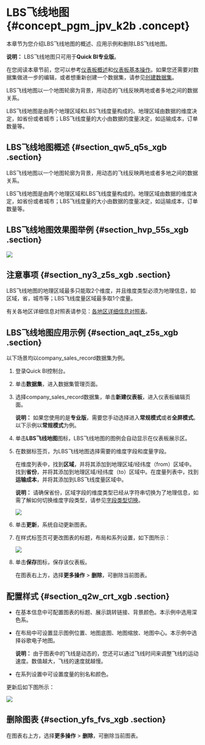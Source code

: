 # LBS飞线地图 {#concept_pgm_jpv_k2b .concept}

本章节为您介绍LBS飞线地图的概述、应用示例和删除LBS飞线地图。

**说明：** LBS飞线地图只可用于**Quick BI专业版**。

在您阅读本章节前，您可以参考[仪表板概述](intl.zh-CN/用户指南/仪表板制作/仪表板概述.md#)和[仪表板基本操作](intl.zh-CN/用户指南/仪表板制作/仪表板基本操作/仪表板基本操作概述.md#)。如果您还需要对数据集做进一步的编辑，或者想重新创建一个数据集，请参见[创建数据集](intl.zh-CN/用户指南/数据建模/管理数据集/创建数据集.md#)。

LBS飞线地图以一个地图轮廓为背景，用动态的飞线反映两地或者多地之间的数据关系。

LBS飞线地图是由两个地理区域和LBS飞线度量构成的。地理区域由数据的维度决定，如省份或者城市；LBS飞线度量的大小由数据的度量决定，如运输成本，订单数量等。

## LBS飞线地图概述 {#section_qw5_q5s_xgb .section}

LBS飞线地图以一个地图轮廓为背景，用动态的飞线反映两地或者多地之间的数据关系。

LBS飞线地图是由两个地理区域和LBS飞线度量构成的。地理区域由数据的维度决定，如省份或者城市；LBS飞线度量的大小由数据的度量决定，如运输成本，订单数量等。

## LBS飞线地图效果图举例 {#section_hvp_55s_xgb .section}

![](http://static-aliyun-doc.oss-cn-hangzhou.aliyuncs.com/assets/img/15477/156404680939686_zh-CN.png)

## 注意事项 {#section_ny3_z5s_xgb .section}

LBS飞线地图的地理区域最多只能取2个维度，并且维度类型必须为地理信息，如区域，省，城市等；LBS飞线度量区域最多取1个度量。

有关各地区详细信息对照表请参见：[各地区详细信息对照表](http://docs-aliyun.cn-hangzhou.oss.aliyun-inc.com/assets/attach/48322/cn_zh/1534241743586/%E5%90%84%E5%9C%B0%E5%8C%BA%E8%AF%A6%E7%BB%86%E4%BF%A1%E6%81%AF%E5%AF%B9%E7%85%A7%E8%A1%A8.xls)。

## LBS飞线地图应用示例 {#section_aqt_z5s_xgb .section}

以下场景均以company\_sales\_record数据集为例。

1.  登录Quick BI控制台。
2.  单击**数据集**，进入数据集管理页面。
3.  选择company\_sales\_record数据集，单击**新建仪表板**，进入仪表板编辑页面。

    **说明：** 如果您使用的是**专业版**，需要您手动选择进入**常规模式**或者**全屏模式**。以下示例以**常规模式**为例。

4.  单击**LBS飞线地图**图标，LBS飞线地图的图例会自动显示在仪表板展示区。
5.  在数据标签页，为LBS飞线地图选择需要的维度字段和度量字段。

    在维度列表中，找到**区域**，并将其添加到地理区域/经纬度（from）区域中。找到**省份**，并将其添加到地理区域/经纬度（to）区域中。在度量列表中，找到**运输成本**，并将其添加到LBS飞线度量区域中。

    **说明：** 请确保省份，区域字段的维度类型已经从字符串切换为了地理信息，如需了解如何切换维度字段类型，请参见[字段类型切换](intl.zh-CN/用户指南/数据建模/管理数据集/字段类型切换.md#)。

    ![](http://static-aliyun-doc.oss-cn-hangzhou.aliyuncs.com/assets/img/15477/15640468096992_zh-CN.png)

6.  单击**更新**，系统自动更新图表。
7.  在样式标签页可更改图表的标题，布局和系列设置，如下图所示：

    ![](http://static-aliyun-doc.oss-cn-hangzhou.aliyuncs.com/assets/img/15477/15640468096993_zh-CN.png)

8.  单击**保存**图标，保存该仪表板。

    在图表右上方，选择**更多操作** \> **删除**，可删除当前图表。


## 配置样式 {#section_q2w_crt_xgb .section}

-   在基本信息中可配置图表的标题、展示跳转链接、背景颜色。本示例中选用深色系。
-   在布局中可设置显示图例位置、地图底图、地图缩放、地图中心。本示例中选择谷歌电子地图。

    **说明：** 由于图表中的飞线是动态的，您还可以通过飞线时间来调整飞线的运动速度。数值越大，飞线的速度就越慢。

-   在系列设置中可设置度量的别名和颜色。

更新后如下图所示：

![](http://static-aliyun-doc.oss-cn-hangzhou.aliyuncs.com/assets/img/15477/156404681039697_zh-CN.png)

## 删除图表 {#section_yfs_fvs_xgb .section}

在图表右上方，选择**更多操作** \> **删除**，可删除当前图表。

